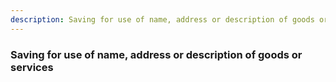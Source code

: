 ```yaml
---
description: Saving for use of name, address or description of goods or services
---
```


### Saving for use of name, address or description of goods or services

